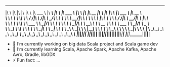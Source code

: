  ___       ___  ___  ___  __    _______   ________ ___  ___       _______   ___       __   ________  ___       ___  __    _______   ________     
|\  \     |\  \|\  \|\  \|\  \ |\  ___ \ |\  _____\\  \|\  \     |\  ___ \ |\  \     |\  \|\   __  \|\  \     |\  \|\  \ |\  ___ \ |\   __  \    
\ \  \    \ \  \\\  \ \  \/  /|\ \   __/|\ \  \__/\ \  \ \  \    \ \   __/|\ \  \    \ \  \ \  \|\  \ \  \    \ \  \/  /|\ \   __/|\ \  \|\  \   
 \ \  \    \ \  \\\  \ \   ___  \ \  \_|/_\ \   __\\ \  \ \  \    \ \  \_|/_\ \  \  __\ \  \ \   __  \ \  \    \ \   ___  \ \  \_|/_\ \   _  _\  
  \ \  \____\ \  \\\  \ \  \\ \  \ \  \_|\ \ \  \_| \ \  \ \  \____\ \  \_|\ \ \  \|\__\_\  \ \  \ \  \ \  \____\ \  \\ \  \ \  \_|\ \ \  \\  \| 
   \ \_______\ \_______\ \__\\ \__\ \_______\ \__\   \ \__\ \_______\ \_______\ \____________\ \__\ \__\ \_______\ \__\\ \__\ \_______\ \__\\ _\ 
    \|_______|\|_______|\|__| \|__|\|_______|\|__|    \|__|\|_______|\|_______|\|____________|\|__|\|__|\|_______|\|__| \|__|\|_______|\|__|\|__|
                                                                                                                                                                                                                                              
- 🔭 I’m currently working on big data Scala project and Scala game dev
- 🌱 I’m currently learning Scala, Apache Spark, Apache Kafka, Apache Avro, Gradle, libGDX
- ⚡ Fun fact: ...
